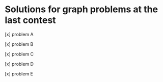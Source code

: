 # Solutions for graph problems at the last contest

[x] problem A

[x] problem B

[x] problem C

[x] problem D

[x] problem E
